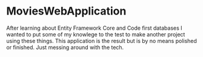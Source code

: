 # MoviesWebApplication

After learning about Entity Framework Core and Code first databases I wanted to put some of my knowlege to the test to make another project using these things. This application is the result but is by no means polished or finished. Just messing around with the tech.
